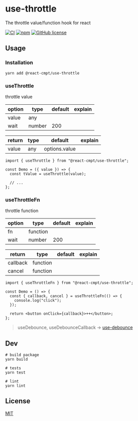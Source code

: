 # use-throttle

The throttle value/function hook for react

[![CI](https://github.com/react-cmpt/use-throttle/workflows/CI/badge.svg?branch=master)](https://github.com/react-cmpt/use-throttle/actions?query=workflow%3ACI)
[![npm](https://img.shields.io/npm/v/@react-cmpt/use-throttle.svg)](https://www.npmjs.com/package/@react-cmpt/use-throttle)
[![GitHub license](https://img.shields.io/github/license/react-cmpt/use-throttle)](https://github.com/react-cmpt/use-throttle/blob/master/LICENSE)

## Usage

### Installation

```shell
yarn add @react-cmpt/use-throttle
```

### useThrottle

throttle value

| option | type   | default | explain |
| ------ | ------ | ------- | ------- |
| value  | any    |         |         |
| wait   | number | 200     |         |

| return | type | default       | explain |
| ------ | ---- | ------------- | ------- |
| value  | any  | options.value |         |

```tsx
import { useThrottle } from "@react-cmpt/use-throttle";

const Demo = ({ value }) => {
  const tValue = useThrottle(value);

  // ...
};
```

### useThrottleFn

throttle function

| option | type     | default | explain |
| ------ | -------- | ------- | ------- |
| fn     | function |         |         |
| wait   | number   | 200     |         |

| return   | type     | default | explain |
| -------- | -------- | ------- | ------- |
| callback | function |         |         |
| cancel   | function |         |         |

```tsx
import { useThrottleFn } from "@react-cmpt/use-throttle";

const Demo = () => {
  const { callback, cancel } = useThrottleFn(() => {
    console.log("click");
  });

  return <button onClick={callback}>++</button>;
};
```

> useDebounce, useDebounceCallback -> [use-debounce](https://github.com/xnimorz/use-debounce)

## Dev

```shell
# build package
yarn build

# tests
yarn test

# lint
yarn lint
```

## License

[MIT](./LICENSE)
